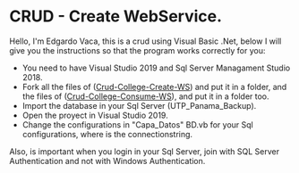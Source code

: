 # CRUD - Create WebService.
Hello, I'm Edgardo Vaca, this is a crud using Visual Basic .Net, below I will give you the instructions so that the program works correctly for you:

- You need to have Visual Studio 2019 and Sql Server Managament Studio 2018.
- Fork all the files of (<a href="https://github.com/edgvac22/Crud-College-Create-WS">Crud-College-Create-WS</a>) and put it in a folder, and the files of (<a href="https://github.com/edgvac22/Crud-College-Consume-WS">Crud-College-Consume-WS</a>), and put it in a folder too.
- Import the database in your Sql Server (UTP_Panama_Backup).
- Open the proyect in Visual Studio 2019.
- Change the configurations in "Capa_Datos" BD.vb for your Sql configurations, where is the connectionstring.

Also, is important when you login in your Sql Server, join with SQL Server Authentication and not with Windows Authentication.
